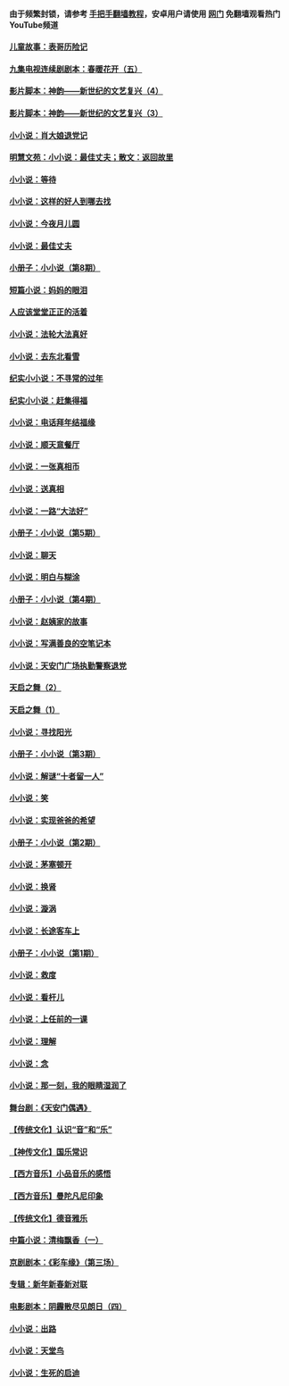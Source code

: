 #### 由于频繁封锁，请参考 [手把手翻墙教程](https://github.com/gfw-breaker/guides/wiki/)，安卓用户请使用 [网门](https://github.com/gfw-breaker/nogfw/blob/master/dl.md?t=07121001) 免翻墙观看热门YouTube频道 

#### [儿童故事：表哥历险记](../pages/328/383535.md?t=07121001) 

#### [九集电视连续剧剧本：春暖花开（五）](../pages/328/275919.md?t=07121001) 

#### [影片脚本：神韵——新世纪的文艺复兴（4）](../pages/328/266089.md?t=07121001) 

#### [影片脚本：神韵——新世纪的文艺复兴（3）](../pages/328/266087.md?t=07121001) 

#### [小小说：肖大娘退党记](../pages/328/239807.md?t=07121001) 

#### [明慧文苑：小小说：最佳丈夫；散文：返回故里](../pages/328/3439.md?t=07121001) 

#### [小小说：等待](../pages/328/223927.md?t=07121001) 

#### [小小说：这样的好人到哪去找](../pages/328/209396.md?t=07121001) 

#### [小小说：今夜月儿圆](../pages/328/193588.md?t=07121001) 

#### [小小说：最佳丈夫](../pages/328/190938.md?t=07121001) 

#### [小册子：小小说（第8期）](../pages/328/188202.md?t=07121001) 

#### [短篇小说：妈妈的眼泪](../pages/328/187712.md?t=07121001) 

#### [人应该堂堂正正的活着](../pages/328/182430.md?t=07121001) 

#### [小小说：法轮大法真好](../pages/328/174669.md?t=07121001) 

#### [小小说：去东北看雪](../pages/328/173882.md?t=07121001) 

#### [纪实小小说：不寻常的过年](../pages/328/173187.md?t=07121001) 

#### [纪实小小说：赶集得福](../pages/328/172652.md?t=07121001) 

#### [小小说：电话拜年结福缘](../pages/328/172533.md?t=07121001) 

#### [小小说：顺天意餐厅](../pages/328/170182.md?t=07121001) 

#### [小小说：一张真相币](../pages/328/169410.md?t=07121001) 

#### [小小说：送真相](../pages/328/166713.md?t=07121001) 

#### [小小说：一路“大法好”](../pages/328/162016.md?t=07121001) 

#### [小册子：小小说（第5期）](../pages/328/161131.md?t=07121001) 

#### [小小说：聊天](../pages/328/159640.md?t=07121001) 

#### [小小说：明白与糊涂](../pages/328/158101.md?t=07121001) 

#### [小册子：小小说（第4期）](../pages/328/158006.md?t=07121001) 

#### [小小说：赵姨家的故事](../pages/328/157843.md?t=07121001) 

#### [小小说：写满善良的空笔记本](../pages/328/157382.md?t=07121001) 

#### [小小说：天安门广场执勤警察退党](../pages/328/156982.md?t=07121001) 

#### [天启之舞（2）](../pages/328/153440.md?t=07121001) 

#### [天启之舞（1）](../pages/328/153439.md?t=07121001) 

#### [小小说：寻找阳光](../pages/328/153065.md?t=07121001) 

#### [小册子：小小说（第3期）](../pages/328/151715.md?t=07121001) 

#### [小小说：解谜“十者留一人”](../pages/328/148967.md?t=07121001) 

#### [小小说：笑](../pages/328/148905.md?t=07121001) 

#### [小小说：实现爸爸的希望](../pages/328/148096.md?t=07121001) 

#### [小册子：小小说（第2期）](../pages/328/147214.md?t=07121001) 

#### [小小说：茅塞顿开](../pages/328/147030.md?t=07121001) 

#### [小小说：换肾](../pages/328/146770.md?t=07121001) 

#### [小小说：漩涡](../pages/328/146683.md?t=07121001) 

#### [小小说：长途客车上](../pages/328/145076.md?t=07121001) 

#### [小册子：小小说（第1期）](../pages/328/143963.md?t=07121001) 

#### [小小说：救度](../pages/328/143927.md?t=07121001) 

#### [小小说：看杆儿](../pages/328/142137.md?t=07121001) 

#### [小小说：上任前的一课](../pages/328/140808.md?t=07121001) 

#### [小小说：理解](../pages/328/140476.md?t=07121001) 

#### [小小说：念](../pages/328/139513.md?t=07121001) 

#### [小小说：那一刻，我的眼睛湿润了](../pages/328/138476.md?t=07121001) 

#### [舞台剧：《天安门偶遇》](../pages/328/117155.md?t=07121001) 

#### [【传统文化】认识“音”和“乐”](../pages/328/108667.md?t=07121001) 

#### [【神传文化】国乐常识](../pages/328/104225.md?t=07121001) 

#### [【西方音乐】小品音乐的感悟](../pages/328/102924.md?t=07121001) 

#### [【西方音乐】曼陀凡尼印象](../pages/328/102922.md?t=07121001) 

#### [【传统文化】德音雅乐](../pages/328/102923.md?t=07121001) 

#### [中篇小说：清梅飘香（一）](../pages/328/101058.md?t=07121001) 

#### [京剧剧本：《彩车缘》（第三场）](../pages/328/96434.md?t=07121001) 

#### [专辑：新年新春新对联](../pages/328/94991.md?t=07121001) 

#### [电影剧本：阴霾散尽见朗日（四）](../pages/328/87081.md?t=07121001) 

#### [小小说：出路](../pages/328/84848.md?t=07121001) 

#### [小小说：天堂鸟](../pages/328/83084.md?t=07121001) 

#### [小小说：生死的启迪](../pages/328/70977.md?t=07121001) 

